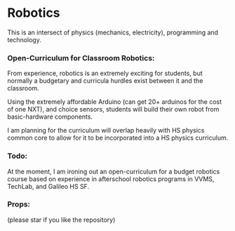 Robotics
========

This is an intersect of physics (mechanics, electricity), programming and technology.

### Open-Curriculum for Classroom Robotics:

From experience, robotics is an extremely exciting for students, but normally a budgetary and curricula hurdles
exist between it and the classroom.

Using the extremely affordable Arduino (can get 20+ arduinos for the cost of one NXT), and choice
sensors, students will build their own robot from basic-hardware components.

I am planning for the curriculum will overlap heavily with HS physics common core to allow for it 
to be incorporated into a HS physics curriculum.

### Todo:
At the moment, I am ironing out an open-curriculum for a budget robotics course based on experience
in afterschool robotics programs in VVMS, TechLab, and Galileo HS SF.


### Props:
(please star if you like the repository)
